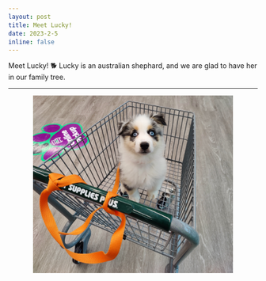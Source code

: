 ```yaml
---
layout: post
title: Meet Lucky!
date: 2023-2-5
inline: false
---
```


Meet Lucky! :dog2: Lucky is an australian shephard, and we are glad to have her in our family tree.

***

<!-- ![Lucky photo in pets shopping mart](/assets/img/lucky.jpeg) -->
<p align="center">
    <img src="/assets/img/lucky.jpeg"  width="80%" height="80%">
</p>